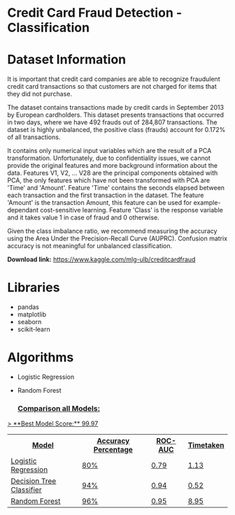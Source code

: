 # Credit Card Fraud Detection - Classification

# Dataset Information

It is important that credit card companies are able to recognize fraudulent credit card transactions so that customers are not charged for items that they did not purchase.

The dataset contains transactions made by credit cards in September 2013 by European cardholders.
This dataset presents transactions that occurred in two days, where we have 492 frauds out of 284,807 transactions. The dataset is highly unbalanced, the positive class (frauds) account for 0.172% of all transactions.

It contains only numerical input variables which are the result of a PCA transformation. Unfortunately, due to confidentiality issues, we cannot provide the original features and more background information about the data. Features V1, V2, … V28 are the principal components obtained with PCA, the only features which have not been transformed with PCA are 'Time' and 'Amount'. Feature 'Time' contains the seconds elapsed between each transaction and the first transaction in the dataset. The feature 'Amount' is the transaction Amount, this feature can be used for example-dependant cost-sensitive learning. Feature 'Class' is the response variable and it takes value 1 in case of fraud and 0 otherwise.

Given the class imbalance ratio, we recommend measuring the accuracy using the Area Under the Precision-Recall Curve (AUPRC). Confusion matrix accuracy is not meaningful for unbalanced classification.

**Download link:** https://www.kaggle.com/mlg-ulb/creditcardfraud

# Libraries

- pandas
- matplotlib
- seaborn
- scikit-learn

# Algorithms

- Logistic Regression
- Random Forest

  ### <u>Comparison all Models:<u>

<table>
 <tr>
   <th>Model</th>
   <th>Accuracy Percentage</th>
   <th>ROC-AUC</th>
   <th>Timetaken</th>
  
 </tr>
 <tr>
   <td><u>Logistic Regression<u></td>
   <td>80%</td>
   <td>0.79</td>
   <td>1.13</td>
 </tr>
 </tr>
  <tr>
    <td><u>Decision Tree Classifier<u></td>
    <td>94%</td>
    <td>0.94</td>
    <td>0.52</td>
  </tr>
        </tr>
  <tr>
    <td><u>Random Forest<u></td>
    <td>96%</td>
    <td>0.95</td>
    <td>8.95</td>>
  </tr>
**Best Model Score:** 99.97
